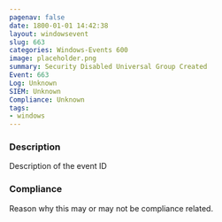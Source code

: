 ```yaml
---
pagenav: false
date: 1800-01-01 14:42:38
layout: windowsevent
slug: 663
categories: Windows-Events 600
image: placeholder.png
summary: Security Disabled Universal Group Created
Event: 663
Log: Unknown
SIEM: Unknown
Compliance: Unknown
tags:
- windows
---
```


### Description

Description of the event ID

### Compliance

Reason why this may or may not be compliance related.
